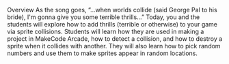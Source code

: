 Overview
As the song goes, “…when worlds collide (said George Pal to his bride),
I'm gonna give you some terrible thrills…”
Today, you and the students will explore how to add thrills (terrible or otherwise) to your game via sprite collisions.
Students will learn how they are used in making a project in MakeCode Arcade, how to detect a collision, and how to destroy a sprite when it collides with another. They will also learn how to pick random numbers and use them to make sprites appear in random locations.
